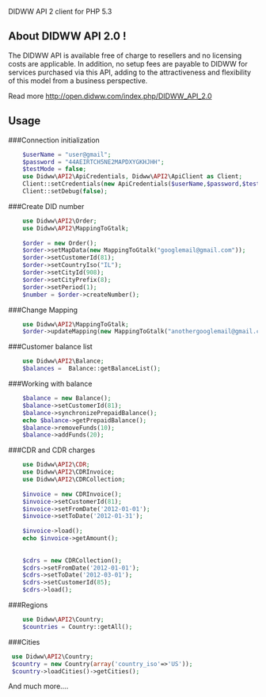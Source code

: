 DIDWW API 2 client for PHP 5.3

About DIDWW API 2.0 !
-----

The DIDWW API is available free of charge to resellers and no licensing costs are applicable. 
In addition, no setup fees are payable to DIDWW for services purchased via this API, 
adding to the attractiveness and flexibility of this model from a business perspective. 

Read more http://open.didww.com/index.php/DIDWW_API_2.0

Usage
-----

###Connection initialization
```php  
    $userName = "user@gmail";
    $password = "44AEIRTCH5NE2MAPDXYGKHJHH";
    $testMode = false;
    use Didww\API2\ApiCredentials, Didww\API2\ApiClient as Client;
    Client::setCredentials(new ApiCredentials($userName,$password,$testMode));
    Client::setDebug(false);
```    

###Create DID number
```php    
    use Didww\API2\Order;
    use Didww\API2\MappingToGtalk;
    
    $order = new Order();
    $order->setMapData(new MappingToGtalk("googlemail@gmail.com"));
    $order->setCustomerId(81);
    $order->setCountryIso("IL");
    $order->setCityId(908);
    $order->setCityPrefix(8);
    $order->setPeriod(1);
    $number = $order->createNumber();
```
###Change Mapping
```php    
    use Didww\API2\MappingToGtalk;
    $order->updateMapping(new MappingToGtalk("anothergooglemail@gmail.com"));
```    

###Customer balance list
```php
    use Didww\API2\Balance;
    $balances =  Balance::getBalanceList();
```   
    

###Working with balance
```php
    $balance = new Balance();
    $balance->setCustomerId(81);
    $balance->synchronizePrepaidBalance();
    echo $balance->getPrepaidBalance();
    $balance->removeFunds(10);
    $balance->addFunds(20);
```

###CDR and CDR charges
```php
    use Didww\API2\CDR;
    use Didww\API2\CDRInvoice;
    use Didww\API2\CDRCollection;
    
    $invoice = new CDRInvoice();
    $invoice->setCustomerId(81);
    $invoice->setFromDate('2012-01-01');
    $invoice->setToDate('2012-01-31');
    
    $invoice->load();
    echo $invoice->getAmount();
    
    
    $cdrs = new CDRCollection();
    $cdrs->setFromDate('2012-01-01');
    $cdrs->setToDate('2012-03-01');
    $cdrs->setCustomerId(85);
    $cdrs->load();
```

###Regions
```php
    use Didww\API2\Country;
    $countries = Country::getAll();
```

###Cities
```php
 use Didww\API2\Country;
 $country = new Country(array('country_iso'=>'US'));
 $country->loadCities()->getCities();
```

And much more....
    



